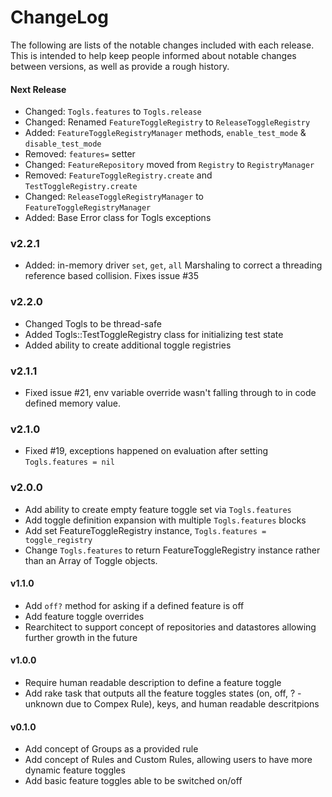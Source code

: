 # ChangeLog

The following are lists of the notable changes included with each release.
This is intended to help keep people informed about notable changes between
versions, as well as provide a rough history.

#### Next Release

* Changed: `Togls.features` to `Togls.release`
* Changed: Renamed `FeatureToggleRegistry` to `ReleaseToggleRegistry`
* Added: `FeatureToggleRegistryManager` methods, `enable_test_mode` &
  `disable_test_mode`
* Removed: `features=` setter
* Changed: `FeatureRepository` moved from `Registry` to `RegistryManager` 
* Removed: `FeatureToggleRegistry.create` and `TestToggleRegistry.create`
* Changed: `ReleaseToggleRegistryManager` to `FeatureToggleRegistryManager`
* Added: Base Error class for Togls exceptions

### v2.2.1

* Added: in-memory driver `set`, `get`, `all` Marshaling to correct a threading
  reference based collision. Fixes issue #35

### v2.2.0

* Changed Togls to be thread-safe
* Added Togls::TestToggleRegistry class for initializing test state
* Added ability to create additional toggle registries

### v2.1.1

* Fixed issue #21, env variable override wasn't falling through to in
  code defined memory value.

### v2.1.0

* Fixed #19, exceptions happened on evaluation after setting
  `Togls.features = nil`

### v2.0.0

* Add ability to create empty feature toggle set via `Togls.features`
* Add toggle definition expansion with multiple `Togls.features` blocks
* Add set FeatureToggleRegistry instance, `Togls.features = toggle_registry`
* Change `Togls.features` to return FeatureToggleRegistry instance
  rather than an Array of Toggle objects.

#### v1.1.0

* Add `off?` method for asking if a defined feature is off
* Add feature toggle overrides
* Rearchitect to support concept of repositories and datastores allowing
  further growth in the future

#### v1.0.0

* Require human readable description to define a feature toggle
* Add rake task that outputs all the feature toggles states (on, off, ? -
  unknown due to Compex Rule), keys, and human readable descritpions

#### v0.1.0

* Add concept of Groups as a provided rule
* Add concept of Rules and Custom Rules, allowing users to have more dynamic
  feature toggles
* Add basic feature toggles able to be switched on/off
